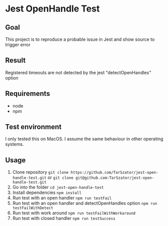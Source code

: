 # Jest OpenHandle Test

## Goal
This project is to reproduce a probable issue in Jest and show source to trigger error

## Result
Registered timeouts are not detected by the jest "detectOpenHandles" option

## Requirements
* node
* npm

## Test environment
I only tested this on MacOS. I assume the same behaviour in other operating systems.

## Usage
1. Clone repository  ```git clone https://github.com/TarSzator/jest-open-handle-test.git``` or ```git clone git@github.com:TarSzator/jest-open-handle-test.git```
1. Go into the folder ```cd jest-open-handle-test```
1. Install dependencies ```npm install```
1. Run test with an open handler ```npm run testFail```
1. Run test with an open handler and detectOpenHandles option ```npm run testFailWithDetect```
1. Run test with work around ```npm run testFailWithWorkaround```
1. Run test with closed handler ```npm run testSuccess```

